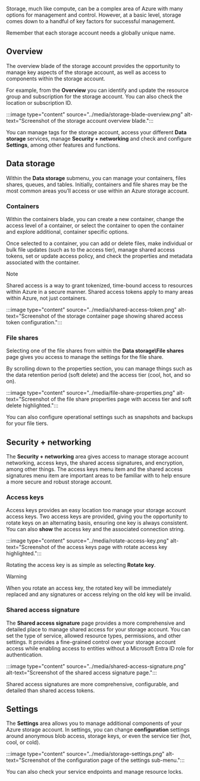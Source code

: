 Storage, much like compute, can be a complex area of Azure with many options for management and control. However, at a basic level, storage comes down to a handful of key factors for successful management.

Remember that each storage account needs a globally unique name. 

## Overview
The overview blade of the storage account provides the opportunity to manage key aspects of the storage account, as well as access to components within the storage account.

For example, from the **Overview** you can identify and update the resource group and subscription for the storage account. You can also check the location or subscription ID.

:::image type="content" source="../media/storage-blade-overview.png" alt-text="Screenshot of the storage account overview blade.":::

You can manage tags for the storage account, access your different **Data storage** services, manage **Security + networking** and check and configure **Settings**, among other features and functions.

## Data storage
Within the **Data storage** submenu, you can manage your containers, files shares, queues, and tables. Initially, containers and file shares may be the most common areas you’ll access or use within an Azure storage account.

### Containers
Within the containers blade, you can create a new container, change the access level of a container, or select the container to open the container and explore additional, container specific options.

Once selected to a container, you can add or delete files, make individual or bulk file updates (such as to the access tier), manage shared access tokens, set or update access policy, and check the properties and metadata associated with the container.

>[!NOTE]
>Shared access is a way to grant tokenized, time-bound access to resources within Azure in a secure manner. Shared access tokens apply to many areas within Azure, not just containers.

:::image type="content" source="../media/shared-access-token.png" alt-text="Screenshot of the storage container page showing shared access token configuration.":::

### File shares
Selecting one of the file shares from within the **Data storage\File shares** page gives you access to manage the settings for the file share.

By scrolling down to the properties section, you can manage things such as the data retention period (soft delete) and the access tier (cool, hot, and so on).

:::image type="content" source="../media/file-share-properties.png" alt-text="Screenshot of the file share properties page with access tier and soft delete highlighted.":::

You can also configure operational settings such as snapshots and backups for your file tiers.

## Security + networking
The **Security + networking** area gives access to manage storage account networking, access keys, the shared access signatures, and encryption, among other things. The access keys menu item and the shared access signatures menu item are important areas to be familiar with to help ensure a more secure and robust storage account.

### Access keys
Access keys provides an easy location too manage your storage account access keys. Two access keys are provided, giving you the opportunity to rotate keys on an alternating basis, ensuring one key is always consistent. You can also **show** the access key and the associated connection string.

:::image type="content" source="../media/rotate-access-key.png" alt-text="Screenshot of the access keys page with rotate access key highlighted.":::

Rotating the access key is as simple as selecting **Rotate key**.

>[!WARNING]
>When you rotate an access key, the rotated key will be immediately replaced and any signatures or access relying on the old key will be invalid.

### Shared access signature
The **Shared access signature** page provides a more comprehensive and detailed place to manage shared access for your storage account. You can set the type of service, allowed resource types, permissions, and other settings. It provides a fine-grained control over your storage account access while enabling access to entities without a Microsoft Entra ID role for authentication.

:::image type="content" source="../media/shared-access-signature.png" alt-text="Screenshot of the shared access signature page.":::

Shared access signatures are more comprehensive, configurable, and detailed than shared access tokens.

## Settings
The **Settings** area allows you to manage additional components of your Azure storage account. In settings, you can change **configuration** settings around anonymous blob access, storage keys, or even the service tier (hot, cool, or cold).

:::image type="content" source="../media/storage-settings.png" alt-text="Screenshot of the configuration page of the settings sub-menu.":::

You can also check your service endpoints and manage resource locks.